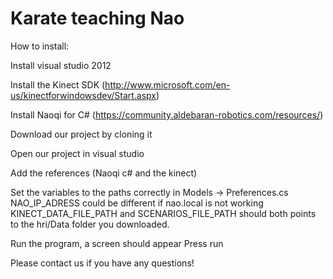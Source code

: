 Karate teaching Nao
===

How to install: 

Install visual studio 2012

Install the Kinect SDK (http://www.microsoft.com/en-us/kinectforwindowsdev/Start.aspx)

Install Naoqi for C# (https://community.aldebaran-robotics.com/resources/)

Download our project by cloning it

Open our project in visual studio

Add the references (Naoqi c# and the kinect)

Set the variables to the paths correctly in Models -> Preferences.cs
NAO_IP_ADRESS could be different if nao.local is not working
KINECT_DATA_FILE_PATH and SCENARIOS_FILE_PATH should both points to the hri/Data folder you downloaded. 

Run the program, a screen should appear
Press run

Please contact us if you have any questions!



